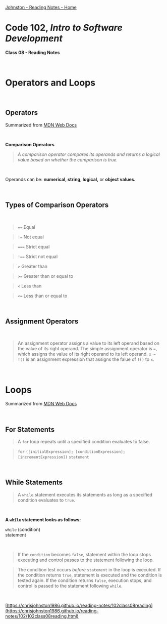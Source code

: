 [Johnston - Reading Notes - Home](https://chrisjohnston1986.github.io/reading-notes/)

# Code 102, _Intro to Software Development_ 
**Class 08 - Reading Notes**

&nbsp;
&nbsp;

# Operators and Loops
  

&nbsp;

## Operators

Summarized from [MDN Web Docs](https://developer.mozilla.org/en-US/docs/Web/JavaScript/Guide/Expressions_and_Operators) 

&nbsp;

**Comparison Operators**

> _A comparison operator compares its operands and returns a logical value based on whether the camparison is true._

&nbsp;

Operands can be: **numerical, string, logical,** or **object values.**

&nbsp;

## Types of Comparison Operators

&nbsp;

> `==` Equal

> `!=` Not equal

> `===` Strict equal

> `!==` Strict not equal

> `>` Greater than

> `>=` Greater than or equal to

> `<` Less than

> `<=` Less than or equal to

&nbsp;

## Assignment Operators

&nbsp;

> An assignment operator assigns a value to its left operand based on the value of its right operand. The simple assignment operator is `=`, which assigns the value of its right operand to its left operand. 
`x = f()` is an assignment expression that assigns the falue of `f()` to `x`.


&nbsp;

# Loops
Summarized from [MDN Web Docs](https://developer.mozilla.org/en-US/docs/Web/JavaScript/Guide/Loops_and_iteration)

&nbsp;

## For Statements


> A `for` loop repeats until a specified condition evaluates to false.

> `for` `([initialExpression]; [conditionExpression]; [incrementExpression])`
  `statement` 

  &nbsp;

## While Statements

> A `while` statement executes its statements as long as a specified condition evaluates to `true`. 

&nbsp;

**A `while` statement looks as follows:**

`while` (condition)  
    statement

&nbsp;

> If the `condition` becomes `false`, statement within the loop stops executing and control passes to the statement following the loop.

> The condition test occurs *before* `statement` in the loop is executed. If the condition returns `true`, statement is executed and the condition is tested again. If the condition returns `false`, execution stops, and control is passed to the statement following `while`.

&nbsp;
&nbsp;

[https://chrisjohnston1986.github.io/reading-notes/102class08reading](https://chrisjohnston1986.github.io/reading-notes/102/102class08reading.html)